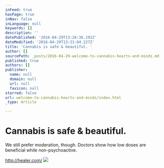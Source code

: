 ```yaml
---
inFeed: true
hasPage: true
inNav: false
inLanguage: null
keywords: []
description: ''
datePublished: '2016-04-29T13:26:36.191Z'
dateModified: '2016-04-29T13:21:04.227Z'
title: 'Cannabis is safe & beautiful. '
author: []
sourcePath: _posts/2016-04-29-welcome-to-cannabis-hearts-and-minds.md
published: true
authors: []
publisher:
  name: null
  domain: null
  url: null
  favicon: null
starred: false
url: welcome-to-cannabis-hearts-and-minds/index.html
_type: Article

---
```

# Cannabis is safe & beautiful.

We still prefer moderation, though. Doctors show how low doses are beneficial while non-psychoactive.

http://healer.com/
![](https://the-grid-user-content.s3-us-west-2.amazonaws.com/97c81c54-8433-4447-b3aa-0290fb5bd335.jpg)